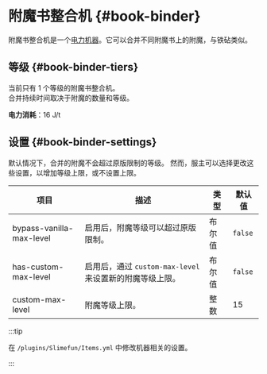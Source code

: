 # 附魔书整合机 {#book-binder}

附魔书整合机是一个[电力机器](/Electric-Machines#machines)。它可以合并不同附魔书上的附魔，与铁砧类似。

## 等级 {#book-binder-tiers}

当前只有 1 个等级的附魔书整合机。  
合并持续时间取决于附魔的数量和等级。

**电力消耗**：16 J/t

## 设置 {#book-binder-settings}

默认情况下，合并的附魔不会超过原版限制的等级。
然而，服主可以选择更改这些设置，以增加等级上限，或不设置上限。

| 项目                       | 描述                                     | 类型  | 默认值     |
|--------------------------|----------------------------------------|-----|---------|
| bypass-vanilla-max-level | 启用后，附魔等级可以超过原版限制。                      | 布尔值 | `false` |
| has-custom-max-level     | 启用后，通过 `custom-max-level` 来设置新的附魔等级上限。 | 布尔值 | `false` |
| custom-max-level         | 附魔等级上限。                                | 整数  | 15      |

:::tip

在 `/plugins/Slimefun/Items.yml` 中修改机器相关的设置。

:::
